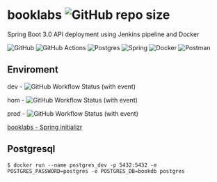# booklabs ![GitHub repo size](https://img.shields.io/github/repo-size/jairosousa/booklabs)

Spring Boot 3.0 API deployment using Jenkins pipeline and Docker

![GitHub](https://img.shields.io/badge/github-%23121011.svg?style=for-the-badge&logo=github&logoColor=white)
![GitHub Actions](https://img.shields.io/badge/github%20actions-%232671E5.svg?style=for-the-badge&logo=githubactions&logoColor=white)
![Postgres](https://img.shields.io/badge/postgres-%23316192.svg?style=for-the-badge&logo=postgresql&logoColor=white)
![Spring](https://img.shields.io/badge/spring-%236DB33F.svg?style=for-the-badge&logo=spring&logoColor=white)
![Docker](https://img.shields.io/badge/docker-%230db7ed.svg?style=for-the-badge&logo=docker&logoColor=white)
![Postman](https://img.shields.io/badge/Postman-FF6C37?style=for-the-badge&logo=postman&logoColor=white)


## Enviroment
dev - ![GitHub Workflow Status (with event)](https://img.shields.io/github/actions/workflow/status/jairosousa/booklabs/develop.yml?event=push&logo=github&link=dev)

hom - ![GitHub Workflow Status (with event)](https://img.shields.io/github/actions/workflow/status/jairosousa/booklabs/develop.yml?event=push&logo=github&link=dev)

prod - ![GitHub Workflow Status (with event)](https://img.shields.io/github/actions/workflow/status/jairosousa/booklabs/main.yml?logo=github)


[booklabs - Spring initializr](https://start.spring.io/#!type=maven-project&language=java&platformVersion=3.1.1&packaging=jar&jvmVersion=17&groupId=com.jnsdev&artifactId=booklabs&name=booklabs&description=Spring%20Boot%203.0%20API%20deployment%20using%20Jenkins%20pipeline%20and%20Docker&packageName=com.jnsdev.booklabs&dependencies=web,data-jpa,validation,postgresql,lombok,devtools)

## Postgresql
```shell
$ docker run --name postgres_dev -p 5432:5432 -e POSTGRES_PASSWORD=postgres -e POSTGRES_DB=bookdb postgres
``` 




